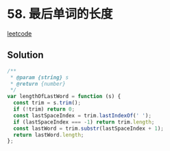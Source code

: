 # 58. 最后单词的长度

[leetcode](https://leetcode-cn.com/problems/length-of-last-word/)

## Solution

```js
/**
 * @param {string} s
 * @return {number}
 */
var lengthOfLastWord = function (s) {
  const trim = s.trim();
  if (!trim) return 0;
  const lastSpaceIndex = trim.lastIndexOf(' ');
  if (lastSpaceIndex === -1) return trim.length;
  const lastWord = trim.substr(lastSpaceIndex + 1);
  return lastWord.length;
};
```


